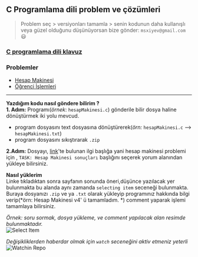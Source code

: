 ## C Programlama dili problem ve çözümleri
> Problem seç > versiyonları tamamla > senin kodunun daha kullanışlı veya güzel olduğunu düşünüyorsan bize gönder: `msxiyev@gmail.com` :smiley:

### [C programlama dili klavuz](https://github.com/PAU-Projects/WorkingMap/blob/1st_class/source_c.md)

### Problemler
- [Hesap Makinesi](https://github.com/PAU-Projects/WorkingMap/blob/1st_class/c/exp/calculator.md)
- [Öğrenci İşlemleri](https://github.com/PAU-Projects/WorkingMap/blob/1st_class/c/exp/student.md)


-----

**Yazdığım kodu nasıl göndere bilirim ?**<br>
**1. Adım:** Programı(*örnek*: `hesapMakinesi.c`) gönderile bilir dosya haline dönüştürmek iki yolu mevcud.
- program dosyasını text dosyasına dönüştürerek(*örn:* `hesapMakinesi.c` --> `hesapMakinesi.txt`)
- program dosyasını sıkıştırarak `.zip` 

**2.Adım:** Dosyayı, [link](https://github.com/PAU-Projects/WorkingMap/issues)'te bulunan ilgi başlığa yani hesap makinesi problemi için , `TASK: Hesap Makinesi sonuçları` başlığını seçerek yorum alanından yükleye bilirsiniz.

**Nasıl yüklerim**<br>
Linke tıkladıktan sonra sayfanın sonunda öneri,düşünce yazılacak yer bulunmakta bu alanda aynı zamanda `selecting item` seceneği bulunmakta. Buraya dosyanızı `.zip` ve ya `.txt` olarak yükleyip programınız hakkında bilgi verip(*örn: Hesap Makinesi v4' ü tamamladım. *) comment yaparak işlemi tamamlaya bilirsiniz. <br>  

*Örnek: soru sormak, dosya yükleme, ve comment yapılacak alan resimde bulunmaktadır.*<br>
![Select Item](https://github.com/PAU-Projects/WorkingMap/blob/1st_class/c/exp/img/selecting.gif) <br>

*Değişikliklerden haberdar olmak için `watch` seceneğini aktiv etmeniz yeterli*
<br>
![Watchin Repo](https://github.com/PAU-Projects/WorkingMap/blob/1st_class/c/exp/img/watching.gif) <br>

